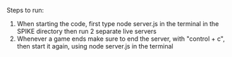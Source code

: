 Steps to run:

1. When starting the code, first type node server.js in the terminal in the SPIKE directory then run 2 separate live servers
2. Whenever a game ends make sure to end the server, with "control + c", then start it again, using node server.js in the terminal
